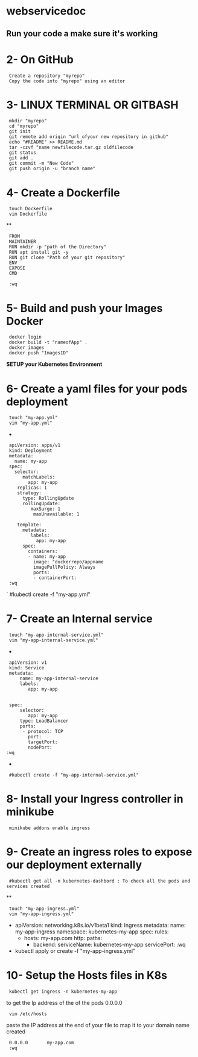 # webservicedoc

## Run your code a make sure it's working


# 2- On  GitHub
     Create a repository "myrepo"
     Copy the code into "myrepo" using an editor


# 3- LINUX TERMINAL OR GITBASH

     mkdir "myrepo"
     cd "myrepo"
     git init
     git remote add origin "url ofyour new repository in github"
     echo "#README" >> README.md
     tar -czvf "name newfilecode.tar.gz oldfilecode
     git status
     git add .
     git commit -m "New Code"
     git push origin -u "branch name"


# 4- Create a Dockerfile

     touch Dockerfile
     vim Dockerfile
**


     FROM
     MAINTAINER
     RUN mkdir -p "path of the Directory"
     RUN apt install git -y
     RUN git clone "Path of your git repository"
     ENV
     EXPOSE 
     CMD

     :wq


# 5- Build and push your Images  Docker

     docker login
     docker build -t "nameofApp" .
     docker images
     docker push "ImagesID"

**SETUP your Kubernetes Environment**


# 6- Create a yaml files for your pods deployment

     touch "my-app.yml" 
     vim "my-app.yml"  
*

     apiVersion: apps/v1 
     kind: Deployment
     metadata:
       name: my-app
     spec:
       selector:
          matchLabels:
            app: my-app
        replicas: 1 
        strategy:
          type: RollingUpdate
          rollingUpdate:
             maxSurge: 1
              maxUnavailable: 1

        template:
          metadata:
             labels:
               app: my-app
          spec:
            containers:
            - name: my-app
              image: "dockerrepo/appname
              imagePullPolicy: Always
              ports:
              - containerPort: 
     :wq
`
    #kubectl create -f "my-app.yml"


# 7- Create an Internal service
   
     touch "my-app-internal-service.yml"
     vim "my-app-internal-service.yml"

*

     apiVersion: v1
     kind: Service
     metadata:
         name: my-app-internal-service
         labels:
            app: my-app


     spec:
         selector:
            app: my-app
         type: LoadBalancer
         ports:
          - protocol: TCP
            port: 
            targetPort: 
            nodePort: 
    :wq

*

     #kubectl create -f "my-app-internal-service.yml"


# 8- Install your Ingress controller in minikube

     minikube addons enable ingress


# 9- Create an ingress roles to expose our deployment externally

     #kubectl get all -n kubernetes-dashbord : To check all the pods and services created

** 
 
     touch "my-app-ingress.yml"
     vim "my-app-ingress.yml"

*
    apiVersion: networking.k8s.io/v1beta1
    kind: Ingress
    metadata:
       name: my-app-ingress
       namespace: kubernetes-my-app
    spec:
     rules:
     - hosts: my-app.com
       http:
         paths:
          - backend:
              serviceName: kubernetes-my-app
              servicePort: 
     :wq
*
     kubectl apply or create -f "my-app-ingress.yml"


# 10- Setup the Hosts files in K8s

     kubectl get ingress -n kubernetes-my-app
to get the Ip address of the of the pods 0.0.0.0
 
     vim /etc/hosts
paste the IP address at the end of your file to map it to your domain name created

     0.0.0.0       my-app.com
     :wq